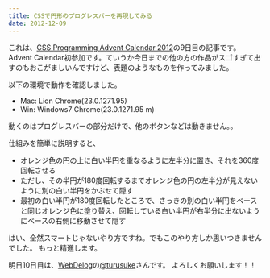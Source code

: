 ```yaml
---
title: CSSで円形のプログレスバーを再現してみる
date: 2012-12-09
---
```

これは、<a href="http://www.adventar.org/calendars/2" target="_blank">CSS Programming Advent Calendar 2012</a>の9日目の記事です。
Advent Calendar初参加です。ていうか今日までの他の方の作品がスゴすぎて出すのもおこがましいんですけど、表題のようなものを作ってみました。

<!--more-->

<script type="text/javascript" src="http://jsdo.it/blogparts/fnnH/js?width=465&height=650&view=readme"></script>

以下の環境で動作を確認しました。

<ul>
  <li>Mac: Lion Chrome(23.0.1271.95)</li>
  <li>Win: Windows7 Chrome(23.0.1271.95 m)</li>
</ul>

動くのはプログレスバーの部分だけで、他のボタンなどは動きません。。

仕組みを簡単に説明すると、

<ul>
  <li>オレンジ色の円の上に白い半円を重なるように左半分に置き、それを360度回転させる</li>
  <li>ただし、その半円が180度回転するまでオレンジ色の円の左半分が見えないように別の白い半円をかぶせて隠す</li>
  <li>最初の白い半円が180度回転したところで、さっきの別の白い半円をベースと同じオレンジ色に塗り替え、回転している白い半円が右半分に出ないようにベースの右側に移動させて隠す</li>
</ul>

はい、全然スマートじゃないやり方ですね。でもこのやり方しか思いつきませんでした。
もっと精進します。

明日10日目は、<a href="http://webdelog.info/" target="_blank">WebDelog</a>の<a href="https://twitter.com/turusuke" target="_blank">@turusuke</a>さんです。
よろしくお願いします！！
